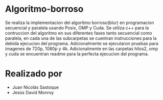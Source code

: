 # Algoritmo-borroso
Se realiza la implementacion del algoritmo borroso(blur) en programacion secuencial y paralela usando Posix, OMP y Cuda.
Se utiliza c++ para la contruccion del algoritmo en sus diferentes fases tanto secuencial como paralela, en cada una de las subcarpetas se cuentran instrucciones para la debida ejecucion del programa. Adicionalmente se ejecutaron pruebas para imagenes de 720p, 1080p y 4k.
Adicionalmente en las carpetas hilos2, omp y cuda se encuentran readme para la perfecta ejecucion del programa.


# Realizado por
* Juan Nicolás Sastoque
* Jesús David Monroy
